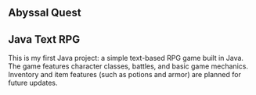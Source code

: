 ## Abyssal Quest

## Java Text RPG

This is my first Java project: a simple text-based RPG game built in Java. The game features character classes, battles, and basic game mechanics. Inventory and item features (such as potions and armor) are planned for future updates.